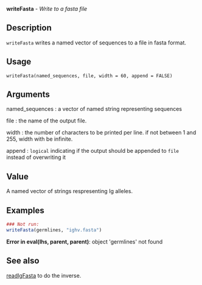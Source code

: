 **writeFasta** - *Write to a fasta file*

Description
--------------------

`writeFasta` writes a named vector of sequences to a file in fasta
format.


Usage
--------------------
```
writeFasta(named_sequences, file, width = 60, append = FALSE)
```

Arguments
-------------------

named_sequences
:   a vector of named string representing sequences

file
:   the name of the output file.

width
:   the number of characters to be printed per line.
if not between 1 and 255, width with be infinite.

append
:   `logical` indicating if the output should be
appended to `file` instead of overwriting it




Value
-------------------

A named vector of strings respresenting Ig alleles.



Examples
-------------------

```R
### Not run:
writeFasta(germlines, "ighv.fasta")
```

**Error in eval(lhs, parent, parent)**: object 'germlines' not found

See also
-------------------

[readIgFasta](readIgFasta.md) to do the inverse.






